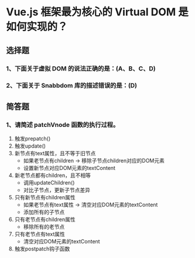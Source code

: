 # Vue.js 框架最为核心的 Virtual DOM 是如何实现的？

## 选择题

### 1、下面关于虚拟 DOM 的说法正确的是：(A、B、C、D)

### 2、下面关于 Snabbdom 库的描述错误的是：(D)

## 简答题

### 1、请简述 patchVnode 函数的执行过程。

1. 触发prepatch()
2. 触发update()
3. 新节点有text属性，且不等于旧节点
    - 如果老节点有children → 移除子节点children对应的DOM元素
    - 设置新节点对应DOM元素的textContent
4. 新老节点都有children，且不相等
    - 调用updateChildren()
    - 对比子节点，更新子节点差异
5. 只有新节点有children属性
    - 如果老节点有text属性 → 清空对应DOM元素的textContent
    - 添加所有的子节点
6. 只有老节点有children属性
    - 移除所有的老节点
7. 只有老节点有text属性
    - 清空对应DOM元素的textContent
8. 触发postpatch钩子函数
